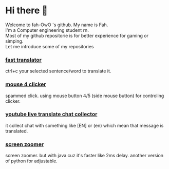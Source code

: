 # Hi there 👋
Welcome to fah-OwO 's github. My name is Fah. <br>
I'm a Computer engineering student rn. <br>
Most of my github repositorie is for better experience for gaming or simping. <br>
Let me introduce some of my repositories

### [fast translator](https://github.com/fah-OwO/realtime-auto-translate-using-clipboard)
ctrl+c your selected sentence/word to translate it.
### [mouse 4 clicker](https://github.com/fah-OwO/mouse4_clicker)
spammed click. using mouse button 4/5 (side mouse button) for controling clicker.
### [youtube live translate chat collector](https://github.com/fah-OwO/youtube-live-translate-chat-collector)
it collect chat with something like [EN] or (en) which mean that message is translated.
### [screen zoomer](https://github.com/fah-OwO/Screen-zoomer-using-python-with-adjustable)
screen zoomer. but with java cuz it's faster like 2ms delay. another version of python for adjustable.
<!--
**fah-OwO/fah-OwO** is a ✨ _special_ ✨ repository because its `README.md` (this file) appears on your GitHub profile.

Here are some ideas to get you started:

- 🔭 I’m currently working on ...
- 🌱 I’m currently learning ...
- 👯 I’m looking to collaborate on ...
- 🤔 I’m looking for help with ...
- 💬 Ask me about ...
- 📫 How to reach me: ...
- 😄 Pronouns: ...
- ⚡ Fun fact: ...
-->

